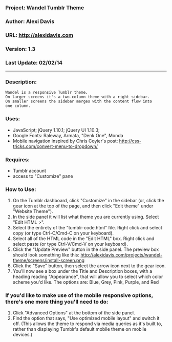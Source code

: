 ### Project: Wandel Tumblr Theme
### Author: Alexi Davis
### URL: http://alexidavis.com
### Version: 1.3
### Last Update: 02/02/14

-----------------------

### Description:
	Wandel is a responsive Tumblr theme.
	On larger screens it's a two-column theme with a right sidebar.
	On smaller screens the sidebar merges with the content flow into
	one column.

### Uses:
- JavaScript; jQuery 1.10.1; jQuery UI 1.10.3;
- Google Fonts: Raleway, Armata, "Denk One", Monda
- Mobile navigation inspired by Chris Coyier's post: http://css-tricks.com/convert-menu-to-dropdown/
		
### Requires:
- Tumblr account
- access to "Customize" pane

### How to Use:
1. On the Tumblr dashboard, click "Customize" in the sidebar
	(or, click the gear icon at the top of the page, and then click "Edit theme" under "Website Theme").
2. In the side panel it will list what theme you are currently using. Select "Edit HTML >".
3. Select the entirety of the "tumblr-code.html" file. Right click and select copy (or type Ctrl-C/Cmd-C on your keyboard).
4. Select all of the HTML code in the "Edit HTML" box. Right click and select paste (or type Ctrl-V/Cmd-V on your keyboard).
5. Click the "Update Preview" button in the side panel. The preview box should look something like this: http://alexidavis.com/projects/wandel-theme/screens/install-screen.png
6. Click the "Save" button, then select the arrow icon next to the gear icon.
7. You'll now see a box under the Title and Description boxes, with a heading reading "Appearance",
	that will allow you to select which color scheme you'd like. The options are: Blue, Grey, Pink, Purple, and Red

### If you'd like to make use of the mobile responsive options, there's one more thing you'll need to do:
1. Click "Advanced Options" at the bottom of the side panel.
2. Find the option that says, "Use optimized mobile layout" and switch it off.
	(This allows the theme to respond via media queries as it's built to, rather than displaying
		Tumblr's default mobile theme on mobile devices.)
